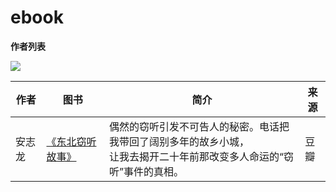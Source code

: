 # ebook

**作者列表**

![](https://vin.dynalias.com/bookshelf/author/aricerul.gif)

| 作者   | 图书                                               | 简介                                                                                                                         | 来源 |
| ------ | -------------------------------------------------- | ---------------------------------------------------------------------------------------------------------------------------- | ---- |
| 安志龙 | [《东北窃听故事》](https://dbqtgs-douban.wangbin.run) | 偶然的窃听引发不可告人的秘密。电话把我带回了阔别多年的故乡小城，<br />让我去揭开二十年前那改变多人命运的“窃听”事件的真相。 | 豆瓣 |
